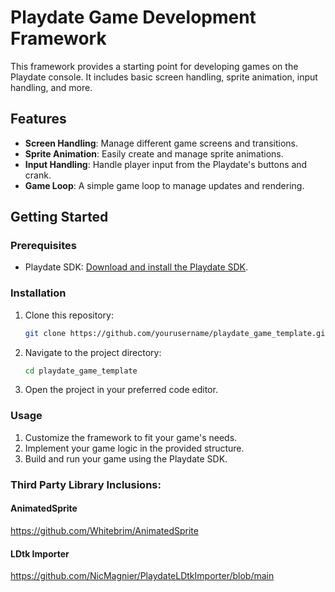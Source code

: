 # Playdate Game Development Framework

This framework provides a starting point for developing games on the Playdate console. It includes basic screen handling, sprite animation, input handling, and more.

## Features

- **Screen Handling**: Manage different game screens and transitions.
- **Sprite Animation**: Easily create and manage sprite animations.
- **Input Handling**: Handle player input from the Playdate's buttons and crank.
- **Game Loop**: A simple game loop to manage updates and rendering.

## Getting Started

### Prerequisites

- Playdate SDK: [Download and install the Playdate SDK](https://play.date/dev/).

### Installation

1. Clone this repository:
    ```sh
    git clone https://github.com/yourusername/playdate_game_template.git
    ```
2. Navigate to the project directory:
    ```sh
    cd playdate_game_template
    ```
3. Open the project in your preferred code editor.

### Usage

1. Customize the framework to fit your game's needs.
2. Implement your game logic in the provided structure.
3. Build and run your game using the Playdate SDK.

### Third Party Library Inclusions:

#### AnimatedSprite
https://github.com/Whitebrim/AnimatedSprite
#### LDtk Importer
https://github.com/NicMagnier/PlaydateLDtkImporter/blob/main

